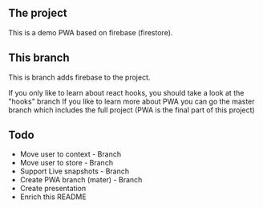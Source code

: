 ## The project

This is a demo PWA based on firebase (firestore).

## This branch

This is branch adds firebase to the project.

If you only like to learn about react hooks, you should take a look at the "hooks" branch
If you like to learn more about PWA you can go the master branch which includes the full project (PWA is the final part of this project)

## Todo
- Move user to context - Branch
- Move user to store  - Branch
- Support Live snapshots - Branch
- Create PWA branch (mater) - Branch
- Create presentation
- Enrich this README